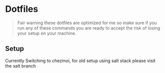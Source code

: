 # Dotfiles

> Fair warning these dotfiles are optimized for me so make sure if you run any of these commands you are ready to accept the risk of losing your setup on your machine.

## Setup

Currently Switching to chezmoi, for old setup using salt stack please visit the salt branch
